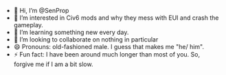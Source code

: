 - 👋 Hi, I’m @SenProp
- 👀 I’m interested in Civ6 mods and why they mess with EUI and crash the gameplay.
- 🌱 I’m learning something new every day.
- 💞️ I’m looking to collaborate on nothing in particular
- 😄 Pronouns: old-fashioned male. I guess that makes me "he/ him". 
- ⚡ Fun fact: I have been around much longer than most of you. So, forgive me if I am a bit slow. 

<!---
SenProp/SenProp is a ✨ special ✨ repository because its `README.md` (this file) appears on your GitHub profile.
You can click the Preview link to take a look at your changes.
--->

